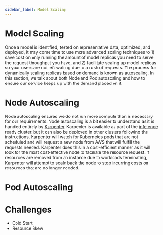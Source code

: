 ```yaml
---
sidebar_label: Model Scaling
---
```


# Model Scaling

Once a model is identified, tested on representative data, optimized, and deployed, it may come time to use more
advanced scaling techniques to 1) save cost on only running the amount of model replicas you need to serve the request
throughput you have, and 2) facilitate scaling up model replicas so your users are not left waiting due to a rush of
requests. The process for dynamically scaling replicas based on demand is known as autoscaling. In this section, we talk
about both Node and Pod autoscaling and how to ensure our service keeps up with the demand placed on it.

# Node Autoscaling

Node autoscaling ensures we do not run more compute than is necessary for our requirements. Node autoscaling is a bit
easier to understand as it is handled entirely by [Karpenter](#). Karpenter is available as part of
the [inference ready cluster](#), but it can also be deployed in other clusters following the instructions. Karpenter
will watch for Kubernetes pods that are not scheduled and will request a new node from AWS that will fulfill the
requests needed. Karpenter does this in a cost-efficient manner as it will look for the most cost-effective node to
faciliate the resource request. If resources are removed from an instance due to workloads terminating, Karpenter will
attempt to scale back the node to stop incurring costs on resources that are no longer needed. 

# Pod Autoscaling



# Challenges

- Cold Start
- Resource Skew
